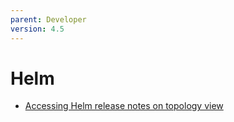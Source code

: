 ```yaml
---
parent: Developer
version: 4.5
---
```

# Helm



- [Accessing Helm release notes on topology view](helm-45/helm-notes.md)
